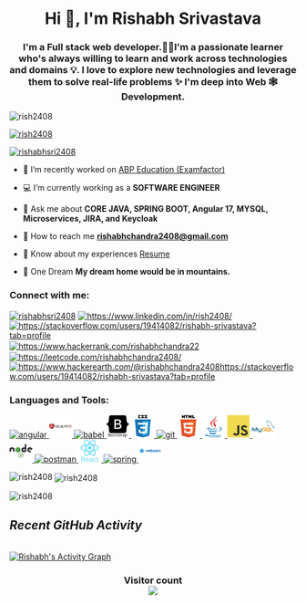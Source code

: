 <h1 align="center">Hi 👋, I'm Rishabh Srivastava</h1>
<h3 align="center">I'm a Full stack web developer.👨‍💻I'm a passionate learner who's always willing to learn and work across technologies and domains 💡. I love to explore new technologies and leverage them to solve real-life problems ✨ I'm deep into Web 🕸️ Development.</h3>

<p align="left"> <img src="https://komarev.com/ghpvc/?username=rish2408&label=Profile%20views&color=0e75b6&style=flat" alt="rish2408" /> </p>

<p align="left"> <a href="https://github.com/ryo-ma/github-profile-trophy"><img src="https://github-profile-trophy.vercel.app/?username=rish2408" alt="rish2408" /></a> </p>

<p align="left"> <a href="https://twitter.com/rishabhsri2408" target="blank"><img src="https://img.shields.io/twitter/follow/rishabhsri2408?logo=twitter&style=for-the-badge" alt="rishabhsri2408" /></a> </p>

- 🏢 I’m recently worked on [ABP Education (Examfactor)](https://www.examfactor.com/)

- 💻 I’m currently working as a **SOFTWARE ENGINEER**

- 💬 Ask me about **CORE JAVA, SPRING BOOT, Angular 17, MYSQL, Microservices, JIRA, and Keycloak**

- 📧 How to reach me **rishabhchandra2408@gmail.com**

- 📄 Know about my experiences [Resume](https://drive.google.com/file/d/1OMVL_1kmw3PkLG35-vsTJErnQNSCj-4c/view?usp=share_link)

- 💭 One Dream **My dream home would be in mountains.**

<h3 align="left">Connect with me:</h3>
<p align="left">
<a href="https://twitter.com/rishabhsri2408" target="blank"><img align="center" src="https://raw.githubusercontent.com/rahuldkjain/github-profile-readme-generator/master/src/images/icons/Social/twitter.svg" alt="rishabhsri2408" height="30" width="40" /></a>
<a href="https://www.linkedin.com/in/rish2408/" target="blank"><img align="center" src="https://raw.githubusercontent.com/rahuldkjain/github-profile-readme-generator/master/src/images/icons/Social/linked-in-alt.svg" alt="https://www.linkedin.com/in/rish2408/" height="30" width="40" /></a>
<a href="https://stackoverflow.com/users/19414082/rishabh-srivastava" target="blank"><img align="center" src="https://raw.githubusercontent.com/rahuldkjain/github-profile-readme-generator/master/src/images/icons/Social/stack-overflow.svg" alt="https://stackoverflow.com/users/19414082/rishabh-srivastava?tab=profile" height="30" width="40" /></a>
<a href="https://www.hackerrank.com/https://www.hackerrank.com/rishabhchandra22" target="blank"><img align="center" src="https://raw.githubusercontent.com/rahuldkjain/github-profile-readme-generator/master/src/images/icons/Social/hackerrank.svg" alt="https://www.hackerrank.com/rishabhchandra22" height="30" width="40" /></a>
<a href="https://www.leetcode.com/https://leetcode.com/rishabhchandra2408/" target="blank"><img align="center" src="https://raw.githubusercontent.com/rahuldkjain/github-profile-readme-generator/master/src/images/icons/Social/leet-code.svg" alt="https://leetcode.com/rishabhchandra2408/" height="30" width="40" /></a>
<a href="https://www.hackerearth.com/https://www.hackerearth.com/@rishabhchandra2408https://stackoverflow.com/users/19414082/rishabh-srivastava?tab=profile" target="blank"><img align="center" src="https://raw.githubusercontent.com/rahuldkjain/github-profile-readme-generator/master/src/images/icons/Social/hackerearth.svg" alt="https://www.hackerearth.com/@rishabhchandra2408https://stackoverflow.com/users/19414082/rishabh-srivastava?tab=profile" height="30" width="40" /></a>
</p>

<h3 align="left">Languages and Tools:</h3>
<p align="left"> <a href="https://angular.io" target="_blank" rel="noreferrer"> <img src="https://angular.io/assets/images/logos/angular/angular.svg" alt="angular" width="40" height="40"/> </a> <a href="https://angular.io" target="_blank" rel="noreferrer"> <img src="https://raw.githubusercontent.com/devicons/devicon/master/icons/angularjs/angularjs-original-wordmark.svg" alt="angularjs" width="40" height="40"/> </a> <a href="https://babeljs.io/" target="_blank" rel="noreferrer"> <img src="https://www.vectorlogo.zone/logos/babeljs/babeljs-icon.svg" alt="babel" width="40" height="40"/> </a> <a href="https://getbootstrap.com" target="_blank" rel="noreferrer"> <img src="https://raw.githubusercontent.com/devicons/devicon/master/icons/bootstrap/bootstrap-plain-wordmark.svg" alt="bootstrap" width="40" height="40"/> </a> <a href="https://www.w3schools.com/css/" target="_blank" rel="noreferrer"> <img src="https://raw.githubusercontent.com/devicons/devicon/master/icons/css3/css3-original-wordmark.svg" alt="css3" width="40" height="40"/> </a> <a href="https://git-scm.com/" target="_blank" rel="noreferrer"> <img src="https://www.vectorlogo.zone/logos/git-scm/git-scm-icon.svg" alt="git" width="40" height="40"/> </a> <a href="https://www.w3.org/html/" target="_blank" rel="noreferrer"> <img src="https://raw.githubusercontent.com/devicons/devicon/master/icons/html5/html5-original-wordmark.svg" alt="html5" width="40" height="40"/> </a> <a href="https://www.java.com" target="_blank" rel="noreferrer"> <img src="https://raw.githubusercontent.com/devicons/devicon/master/icons/java/java-original.svg" alt="java" width="40" height="40"/> </a> <a href="https://developer.mozilla.org/en-US/docs/Web/JavaScript" target="_blank" rel="noreferrer"> <img src="https://raw.githubusercontent.com/devicons/devicon/master/icons/javascript/javascript-original.svg" alt="javascript" width="40" height="40"/> </a> <a href="https://www.mysql.com/" target="_blank" rel="noreferrer"> <img src="https://raw.githubusercontent.com/devicons/devicon/master/icons/mysql/mysql-original-wordmark.svg" alt="mysql" width="40" height="40"/> </a> <a href="https://nodejs.org" target="_blank" rel="noreferrer"> <img src="https://raw.githubusercontent.com/devicons/devicon/master/icons/nodejs/nodejs-original-wordmark.svg" alt="nodejs" width="40" height="40"/> </a> <a href="https://postman.com" target="_blank" rel="noreferrer"> <img src="https://www.vectorlogo.zone/logos/getpostman/getpostman-icon.svg" alt="postman" width="40" height="40"/> </a> <a href="https://reactjs.org/" target="_blank" rel="noreferrer"> <img src="https://raw.githubusercontent.com/devicons/devicon/master/icons/react/react-original-wordmark.svg" alt="react" width="40" height="40"/> </a> <a href="https://spring.io/" target="_blank" rel="noreferrer"> <img src="https://www.vectorlogo.zone/logos/springio/springio-icon.svg" alt="spring" width="40" height="40"/> </a> <a href="https://webpack.js.org" target="_blank" rel="noreferrer"> <img src="https://raw.githubusercontent.com/devicons/devicon/d00d0969292a6569d45b06d3f350f463a0107b0d/icons/webpack/webpack-original-wordmark.svg" alt="webpack" width="40" height="40"/> </a> </p>

<p><img align="left" src="https://github-readme-stats.vercel.app/api/top-langs?username=rish2408&show_icons=true&locale=en&layout=compact" alt="rish2408" /></p>

<p>&nbsp;<img align="center" src="https://github-readme-stats.vercel.app/api?username=rish2408&show_icons=true&locale=en" alt="rish2408" /></p>

<p><img align="center" src="https://github-readme-streak-stats.herokuapp.com/?user=rish2408&" alt="rish2408" /></p>

<!-----------------------Statistics Section---------------------------> 
   <h2><i>Recent GitHub Activity</i></h2>
<br/>
<a href="https://github.com/rish2408">
  <img alt="Rishabh's Activity Graph" src="https://activity-graph.herokuapp.com/graph?username=rish2408&custom_title=rish2408's%20Contribution%20Graph&theme=react-dark" />
</a>
<br/>

<!--------------------------------------Counters Section-------------------------------------------->

<h3 align="center"> 
  Visitor count <br>
  <img src="https://profile-counter.glitch.me/rish2408/count.svg" />
</h3>
